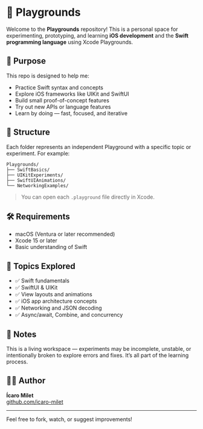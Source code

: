 
# 📱 Playgrounds

Welcome to the **Playgrounds** repository! This is a personal space for experimenting, prototyping, and learning **iOS development** and the **Swift programming language** using Xcode Playgrounds.

## 🚀 Purpose

This repo is designed to help me:

- Practice Swift syntax and concepts
- Explore iOS frameworks like UIKit and SwiftUI
- Build small proof-of-concept features
- Try out new APIs or language features
- Learn by doing — fast, focused, and iterative

## 📂 Structure

Each folder represents an independent Playground with a specific topic or experiment. For example:

```
Playgrounds/
├── SwiftBasics/
├── UIKitExperiments/
├── SwiftUIAnimations/
└── NetworkingExamples/
```

> You can open each `.playground` file directly in Xcode.

## 🛠 Requirements

- macOS (Ventura or later recommended)
- Xcode 15 or later
- Basic understanding of Swift

## 🧠 Topics Explored

- ✅ Swift fundamentals
- ✅ SwiftUI & UIKit
- ✅ View layouts and animations
- ✅ iOS app architecture concepts
- ✅ Networking and JSON decoding
- ✅ Async/await, Combine, and concurrency

## 📌 Notes

This is a living workspace — experiments may be incomplete, unstable, or intentionally broken to explore errors and fixes. It’s all part of the learning process.

## 🧑‍💻 Author

**Ícaro Milet**  
[github.com/icaro-milet](https://github.com/icaro-milet)

---

Feel free to fork, watch, or suggest improvements!
